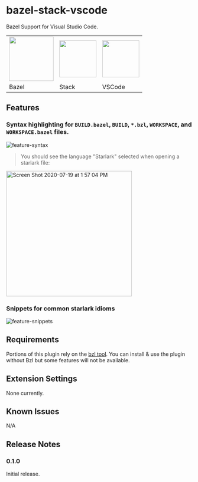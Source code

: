 # bazel-stack-vscode

Bazel Support for Visual Studio Code.

<table><tr>
<td><img src="https://upload.wikimedia.org/wikipedia/en/thumb/7/7d/Bazel_logo.svg/240px-Bazel_logo.svg.png" height="120"/></td>
<td><img src="https://user-images.githubusercontent.com/50580/78734740-486ba400-7906-11ea-89fa-f207544de185.png" height="100"/></td>
<td><img src="https://user-images.githubusercontent.com/29654835/27530004-e789a11e-5a13-11e7-8a34-870da7e678ac.PNG" height="100"/></td>
</tr><tr>
<td>Bazel</td>
<td>Stack</td>
<td>VSCode</td>
</tr></table>

## Features

### Syntax highlighting for `BUILD.bazel`, `BUILD`, `*.bzl`, `WORKSPACE`, and `WORKSPACE.bazel` files.

![feature-syntax](https://user-images.githubusercontent.com/50580/87883685-38b03100-c9c6-11ea-88ac-04202a45abaf.png)

> You should see the language "Starlark" selected when opening a starlark file:

<img width="340" alt="Screen Shot 2020-07-19 at 1 57 04 PM" src="https://user-images.githubusercontent.com/50580/87883899-d35d3f80-c9c7-11ea-8e6f-02e370214c40.png">

### Snippets for common starlark idioms

![feature-snippets](https://user-images.githubusercontent.com/50580/87883832-60ec5f80-c9c7-11ea-87a8-ec78e7214670.png)

## Requirements

Portions of this plugin rely on the [bzl tool](https://build.bzl.io).  You can
install & use the plugin without Bzl but some features will not be available.

## Extension Settings

None currently.

## Known Issues

N/A

## Release Notes

### 0.1.0

Initial release.

